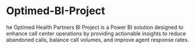 # Optimed-BI-Project
he Optimed Health Partners BI Project is a Power BI solution designed to enhance call center operations by providing actionable insights to reduce abandoned calls, balance call volumes, and improve agent response rates.
